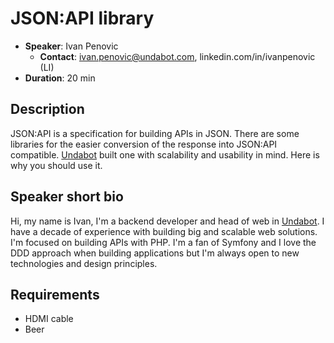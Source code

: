 # JSON:API library

- __Speaker__: Ivan Penovic
  - __Contact__: [ivan.penovic@undabot.com](mailto:ivan.penovic@undabot.com), linkedin.com/in/ivanpenovic (LI)
- __Duration__: 20 min

## Description

JSON:API is a specification for building APIs in JSON. There are some libraries for the easier conversion of the response into JSON:API compatible. [Undabot](https://undabot.com/) built one with scalability and usability in mind. Here is why you should use it.

## Speaker short bio

Hi, my name is Ivan, I'm a backend developer and head of web in [Undabot](https://undabot.com/). I have a decade of experience with building big and scalable web solutions. I'm focused on building APIs with PHP. I'm a fan of Symfony and I love the DDD approach when building applications but I'm always open to new technologies and design principles.

## Requirements
- HDMI cable
- Beer

